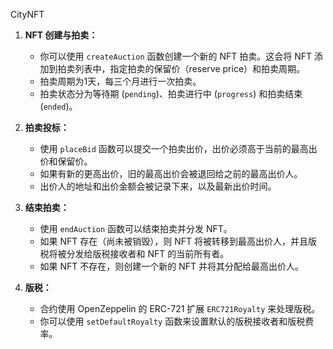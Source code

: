 CityNFT

1. **NFT 创建与拍卖：**
   - 你可以使用 `createAuction` 函数创建一个新的 NFT 拍卖。这会将 NFT 添加到拍卖列表中，指定拍卖的保留价（reserve price）和拍卖周期。
   - 拍卖周期为1天，每三个月进行一次拍卖。
   - 拍卖状态分为等待期 (`pending`)、拍卖进行中 (`progress`) 和拍卖结束 (`ended`)。

2. **拍卖投标：**
   - 使用 `placeBid` 函数可以提交一个拍卖出价，出价必须高于当前的最高出价和保留价。
   - 如果有新的更高出价，旧的最高出价会被退回给之前的最高出价人。
   - 出价人的地址和出价金额会被记录下来，以及最新出价时间。

3. **结束拍卖：**
   - 使用 `endAuction` 函数可以结束拍卖并分发 NFT。
   - 如果 NFT 存在（尚未被销毁），则 NFT 将被转移到最高出价人，并且版税将被分发给版税接收者和 NFT 的当前所有者。
   - 如果 NFT 不存在，则创建一个新的 NFT 并将其分配给最高出价人。

4. **版税：**
   - 合约使用 OpenZeppelin 的 ERC-721 扩展 `ERC721Royalty` 来处理版税。
   - 你可以使用 `setDefaultRoyalty` 函数来设置默认的版税接收者和版税费率。

